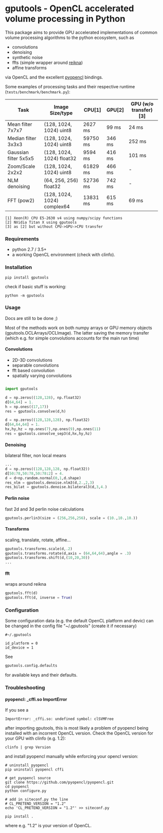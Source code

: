 # gputools - OpenCL accelerated volume processing in Python

This package aims to provide GPU accelerated implementations of common volume processing algorithms to the python ecosystem, such as  

* convolutions 
* denoising
* synthetic noise
* ffts (simple wrapper around [reikna](https://github.com/fjarri/reikna))
* affine transforms

via OpenCL and the excellent [pyopencl](https://documen.tician.de/pyopencl/) bindings.

Some examples of processing tasks and their respective runtime (`tests/benchmark/benchmark.py`):

Task | Image Size/type | CPU[1] | GPU[2] | GPU (w/o transfer)[3]
----|----| ----| ---- | ----
Mean filter 7x7x7| (128, 1024, 1024) uint8 | 2627 ms | 99 ms | 24 ms
Median filter 3x3x3| (128, 1024, 1024) uint8 | 59750 ms | 346 ms | 252 ms
Gaussian filter 5x5x5| (128, 1024, 1024) float32 | 9594 ms | 416 ms | 101 ms
Zoom/Scale 2x2x2| (128, 1024, 1024) uint8 | 61829 ms | 466 ms | -
NLM denoising| (64, 256, 256) float32 | 52736 ms | 742 ms | -
FFT (pow2) | (128, 1024, 1024) complex64 | 13831 ms | 615 ms | 69 ms

	[1] Xeon(R) CPU E5-2630 v4 using numpy/scipy functions
	[2] NVidia Titan X using gputools
	[3] as [2] but without CPU->GPU->CPU transfer
	
### Requirements 

- python 2.7 / 3.5+
- a working OpenCL environment (check with clinfo).

### Installation

```
pip install gputools
```
check if basic stuff is working:

```
python -m gputools
```


### Usage

Docs are still to be done ;)

Most of the methods work on both numpy arrays or GPU memory objects (gputools.OCLArrays/OCLImage). The latter saving the memory transfer (which e.g. for simple convolutions accounts for the main run time)

#### Convolutions

* 2D-3D convolutions
* separable convolutions
* fft based convolution
* spatially varying convolutions

```python

import gputools

d = np.zeros((128,128), np.float32)
d[64,64] = 1.
h = np.ones((17,17))
res = gputools.convolve(d,h)

```

```python
d = np.zeros((128,128,128), np.float32)
d[64,64,64] = 1.
hx,hy,hz = np.ones(7),np.ones(9),np.ones(11)
res = gputools.convolve_sep3(d,hx,hy,hz)

```

#### Denoising

bilateral filter, non local means

```python
...
d = np.zeros((128,128,128, np.float32))
d[50:78,50:78,50:78:2] = 4.
d = d+np.random.normal(0,1,d.shape)
res_nlm = gputools.denoise.nlm3(d,2.,2,3)
res_bilat = gputools.denoise.bilateral3(d,3,4.)

```

#### Perlin noise

fast 2d and 3d perlin noise calculations

```python
gputools.perlin3(size = (256,256,256), scale = (10.,10.,10.))
```


#### Transforms
scaling, translate, rotate, affine...


```python
gputools.transforms.scale(d,.2)
gputools.transforms.rotate(d,axis = (64,64,64),angle = .3)
gputools.transforms.shift(d,(10,20,30))
...
```

#### fft
wraps around reikna

```python
gputools.fft(d)
gputools.fft(d, inverse = True)
```

### Configuration

Some configuration data (e.g. the default OpenCL platform and devic) can be changed in the config file "~/.gputools" (create it if necessary)  
```
#~/.gputools

id_platform = 0
id_device = 1
```
See 
```python
gputools.config.defaults
```
for available keys and their defaults.

### Troubleshooting

#### pyopencl: _cffi.so ImportError
If you see a
```
ImportError: _cffi.so: undefined symbol: clSVMFree
```
after importing gputools, this is most likely a problem of pyopencl being installed with an incorrent OpenCL version. 
Check the OpenCL version for your GPU with clinfo (e.g. 1.2):

```
clinfo | grep Version
```

and install pyopencl manually while enforcing your opencl version:

```
# uninstall pyopencl
pip uninstall pyopencl cffi
  
# get pyopencl source
git clone https://github.com/pyopencl/pyopencl.git
cd pyopencl
python configure.py
	
# add in siteconf.py the line
# CL_PRETEND_VERSION = "1.2"
echo 'CL_PRETEND_VERSION = "1.2"' >> siteconf.py

pip install .
```
where e.g. "1.2" is your version of OpenCL.




